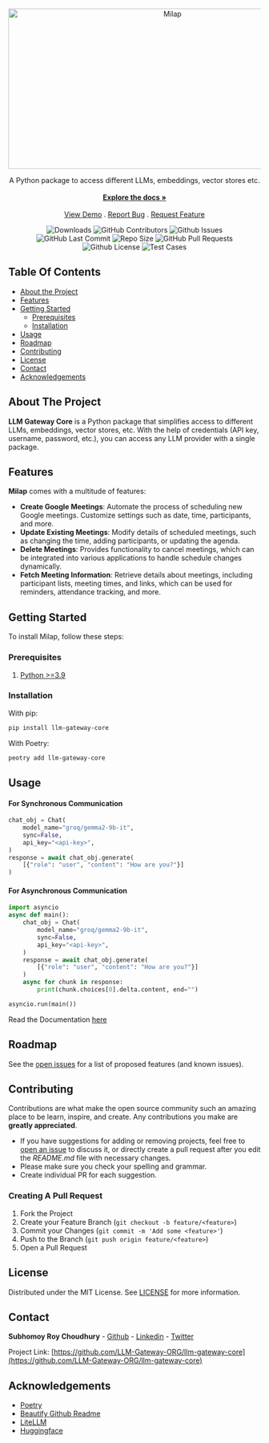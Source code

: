 <br/>
<p align="center">
  <a href="https://github.com/LLM-Gateway-ORG/llm-gateway-core">
    <img src="https://socialify.git.ci/LLM-Gateway-ORG/llm-gateway-core/image?description=1&descriptionEditable=A%20Python%20Package%20for%20Google%20Meet%20Operations&font=Source%20Code%20Pro&forks=1&issues=1&language=1&name=1&owner=1&pattern=Circuit%20Board&pulls=1&stargazers=1&theme=Dark" alt="Milap" width="640" height="320" />
  </a>

  <p align="center">
    A Python package to access different LLMs, embeddings, vector stores etc.
    <br/>
    <br/>
    <a href="https://github.com/LLM-Gateway-ORG/llm-gateway-core"><strong>Explore the docs »</strong></a>
    <br/>
    <br/>
    <a href="https://github.com/LLM-Gateway-ORG/llm-gateway-core">View Demo</a>
    .
    <a href="https://github.com/LLM-Gateway-ORG/llm-gateway-core/issues">Report Bug</a>
    .
    <a href="https://github.com/LLM-Gateway-ORG/llm-gateway-core/issues">Request Feature</a>
  </p>
</p>

<p align="center">
    <!-- <img alt="Test Cases" src="https://github.com/LLM-Gateway-ORG/llm-gateway-core/actions/workflows/main.yml/badge.svg" /> -->
    <img alt="Downloads" src="https://img.shields.io/github/downloads/LLM-Gateway-ORG/llm-gateway-core/total" />
    <img alt="GitHub Contributors" src="https://img.shields.io/github/contributors/LLM-Gateway-ORG/llm-gateway-core?color=dark-green" />
    <img alt="Github Issues" src="https://img.shields.io/github/issues/LLM-Gateway-ORG/llm-gateway-core" />
    <img alt="GitHub Last Commit" src="https://img.shields.io/github/last-commit/LLM-Gateway-ORG/llm-gateway-core" />
    <img alt="Repo Size" src="https://img.shields.io/github/repo-size/LLM-Gateway-ORG/llm-gateway-core" />
    <img alt="GitHub Pull Requests" src="https://img.shields.io/github/issues-pr/LLM-Gateway-ORG/llm-gateway-core" />
    <img alt="Github License" src="https://img.shields.io/github/license/LLM-Gateway-ORG/llm-gateway-core" />
    <img alt="Test Cases" src="https://github.com/LLM-Gateway-ORG/llm-gateway-core/actions/workflows/publish.yml/badge.svg" />


</p>

## Table Of Contents

* [About the Project](#about-the-project)
* [Features](#features)
* [Getting Started](#getting-started)
  * [Prerequisites](#prerequisites)
  * [Installation](#installation)
* [Usage](#usage)
* [Roadmap](#roadmap)
* [Contributing](#contributing)
* [License](#license)
* [Contact](#contact)
* [Acknowledgements](#acknowledgements)

## About The Project

**LLM Gateway Core** is a Python package that simplifies access to different LLMs, embeddings, vector stores, etc. With the help of credentials (API key, username, password, etc.), you can access any LLM provider with a single package.

## Features

**Milap** comes with a multitude of features:

- **Create Google Meetings**: Automate the process of scheduling new Google meetings. Customize settings such as date, time, participants, and more.
- **Update Existing Meetings**: Modify details of scheduled meetings, such as changing the time, adding participants, or updating the agenda.
- **Delete Meetings**: Provides functionality to cancel meetings, which can be integrated into various applications to handle schedule changes dynamically.
- **Fetch Meeting Information**: Retrieve details about meetings, including participant lists, meeting times, and links, which can be used for reminders, attendance tracking, and more.


## Getting Started

To install Milap, follow these steps:

### Prerequisites

1. [Python >=3.9](https://www.python.org/)

### Installation

With pip:

```sh
pip install llm-gateway-core
```

With Poetry:

```sh
peotry add llm-gateway-core
```

## Usage

#### For Synchronous Communication

```python
chat_obj = Chat(
    model_name="groq/gemma2-9b-it",
    sync=False,
    api_key="<api-key>",
)
response = await chat_obj.generate(
    [{"role": "user", "content": "How are you?"}]
)
```

#### For Asynchronous Communication

```python
import asyncio
async def main():
    chat_obj = Chat(
        model_name="groq/gemma2-9b-it",
        sync=False,
        api_key="<api-key>",
    )
    response = await chat_obj.generate(
        [{"role": "user", "content": "How are you?"}]
    )
    async for chunk in response:
        print(chunk.choices[0].delta.content, end="")

asyncio.run(main())
```

Read the Documentation [here](https://github.com/LLM-Gateway-ORG/llm-gateway-core/blob/master/example/sample.py)


## Roadmap

See the [open issues](https://github.com/LLM-Gateway-ORG/llm-gateway-core/issues) for a list of proposed features (and known issues).

## Contributing

Contributions are what make the open source community such an amazing place to be learn, inspire, and create. Any contributions you make are **greatly appreciated**.
* If you have suggestions for adding or removing projects, feel free to [open an issue](https://github.com/LLM-Gateway-ORG/llm-gateway-core/issues/new) to discuss it, or directly create a pull request after you edit the *README.md* file with necessary changes.
* Please make sure you check your spelling and grammar.
* Create individual PR for each suggestion.

### Creating A Pull Request

1. Fork the Project
2. Create your Feature Branch (`git checkout -b feature/<feature>`)
3. Commit your Changes (`git commit -m 'Add some <feature>'`)
4. Push to the Branch (`git push origin feature/<feature>`)
5. Open a Pull Request

## License

Distributed under the MIT License. See [LICENSE](https://github.com/LLM-Gateway-ORG/llm-gateway-core/blob/master/LICENSE) for more information.

## Contact
**Subhomoy Roy Choudhury** - [Github](https://src-portfolio.oderna.in/link/GITHUB) - [Linkedin](https://src-portfolio.oderna.in/link/LINKEDIN) - [Twitter](https://src-portfolio.oderna.in/link/TWITTER)

Project Link: [https://github.com/LLM-Gateway-ORG/llm-gateway-core](https://github.com/LLM-Gateway-ORG/llm-gateway-core)

## Acknowledgements

* [Poetry](https://www.poetryfoundation.org/)
* [Beautify Github Readme](https://github.com/rzashakeri/beautify-github-profile)
* [LiteLLM](https://www.litellm.ai/)
* [Huggingface](https://huggingface.co/)
